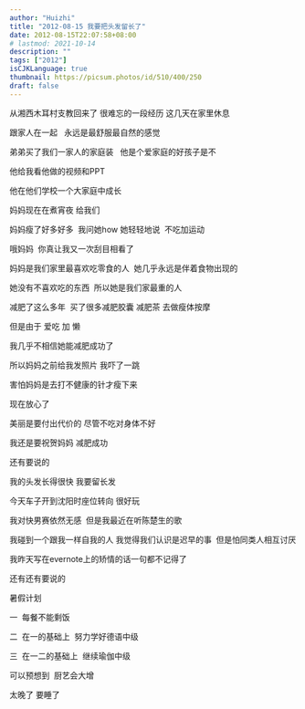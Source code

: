 ```yaml
---
author: "Huizhi"
title: "2012-08-15 我要把头发留长了"
date: 2012-08-15T22:07:58+08:00
# lastmod: 2021-10-14
description: ""
tags: ["2012"]
isCJKLanguage: true
thumbnail: https://picsum.photos/id/510/400/250
draft: false
---
```


从湘西木耳村支教回来了 很难忘的一段经历 这几天在家里休息

跟家人在一起   永远是最舒服最自然的感觉

弟弟买了我们一家人的家庭装   他是个爱家庭的好孩子是不

他给我看他做的视频和PPT

他在他们学校一个大家庭中成长

妈妈现在在煮宵夜 给我们

妈妈瘦了好多好多  我问她how 她轻轻地说  不吃加运动

哦妈妈  你真让我又一次刮目相看了

妈妈是我们家里最喜欢吃零食的人  她几乎永远是伴着食物出现的

她没有不喜欢吃的东西  所以她是我们家最重的人

减肥了这么多年  买了很多减肥胶囊 减肥茶 去做瘦体按摩

但是由于 爱吃 加 懒

我几乎不相信她能减肥成功了

所以妈妈之前给我发照片 我吓了一跳

害怕妈妈是去打不健康的针才瘦下来

现在放心了

美丽是要付出代价的 尽管不吃对身体不好

我还是要祝贺妈妈 减肥成功

还有要说的

我的头发长得很快 我要留长发

今天车子开到沈阳时座位转向 很好玩

我对快男赛依然无感  但是我最近在听陈楚生的歌

我碰到一个跟我一样自我的人 我觉得我们认识是迟早的事  但是怕同类人相互讨厌

我昨天写在evernote上的矫情的话一句都不记得了

还有还有要说的

暑假计划

一  每餐不能剩饭

二  在一的基础上  努力学好德语中级

三  在一二的基础上  继续瑜伽中级

可以预想到  厨艺会大增

太晚了 要睡了
